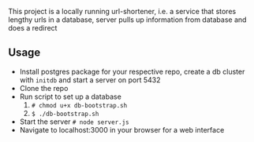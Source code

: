 This project is a locally running url-shortener, i.e. a service that stores lengthy urls in a database, server pulls up information from database and does a redirect

## Usage
- Install postgres package for your respective repo, create a db cluster with `initdb` and start a server on port 5432
- Clone the repo
- Run script to set up a database
    1. `# chmod u+x db-bootstrap.sh`
    1. `$ ./db-bootstrap.sh`
- Start the server
`# node server.js`
- Navigate to localhost:3000 in your browser for a web interface

